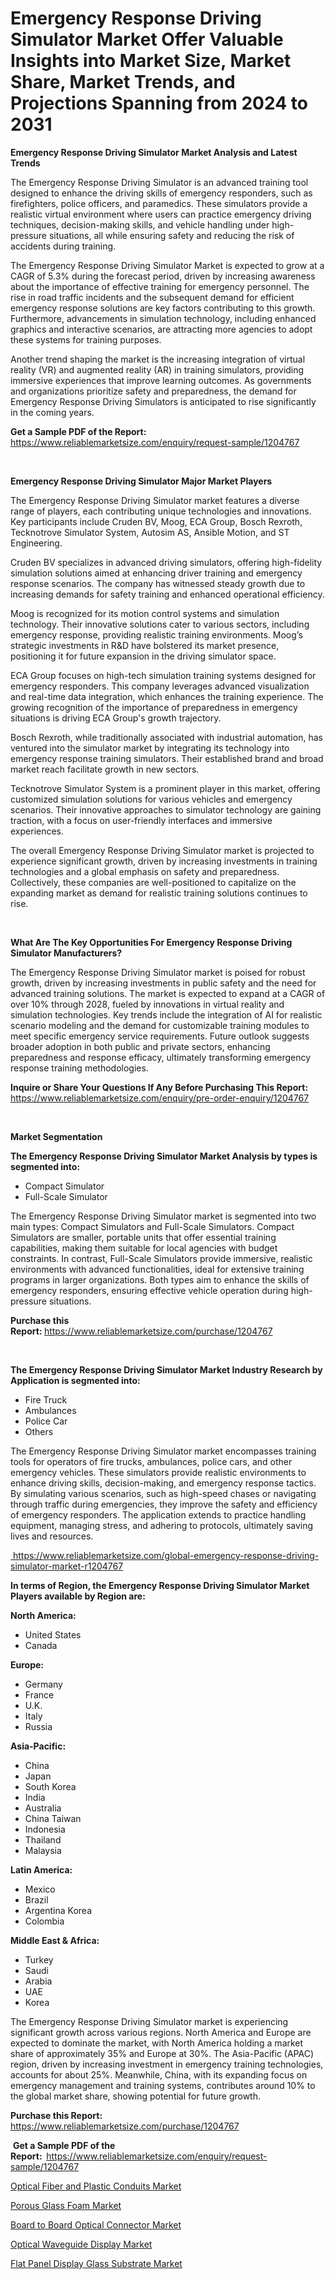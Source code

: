 <p><h1>Emergency Response Driving Simulator Market Offer Valuable Insights into Market Size, Market Share, Market Trends, and Projections Spanning from 2024 to 2031</h1></p><p><strong>Emergency Response Driving Simulator Market Analysis and Latest Trends</strong></p>
<p><p>The Emergency Response Driving Simulator is an advanced training tool designed to enhance the driving skills of emergency responders, such as firefighters, police officers, and paramedics. These simulators provide a realistic virtual environment where users can practice emergency driving techniques, decision-making skills, and vehicle handling under high-pressure situations, all while ensuring safety and reducing the risk of accidents during training.</p><p>The Emergency Response Driving Simulator Market is expected to grow at a CAGR of 5.3% during the forecast period, driven by increasing awareness about the importance of effective training for emergency personnel. The rise in road traffic incidents and the subsequent demand for efficient emergency response solutions are key factors contributing to this growth. Furthermore, advancements in simulation technology, including enhanced graphics and interactive scenarios, are attracting more agencies to adopt these systems for training purposes. </p><p>Another trend shaping the market is the increasing integration of virtual reality (VR) and augmented reality (AR) in training simulators, providing immersive experiences that improve learning outcomes. As governments and organizations prioritize safety and preparedness, the demand for Emergency Response Driving Simulators is anticipated to rise significantly in the coming years.</p></p>
<p><strong>Get a Sample PDF of the Report:&nbsp;</strong> <a href="https://www.reliablemarketsize.com/enquiry/request-sample/1204767?utm_campaign=1568&utm_medium=2&utm_source=Github&utm_content=ia&utm_term=16102024&utm_id=emergency-response-driving-simulator">https://www.reliablemarketsize.com/enquiry/request-sample/1204767</a></p>
<p>&nbsp;</p>
<p><strong>Emergency Response Driving Simulator Major Market Players</strong></p>
<p><p>The Emergency Response Driving Simulator market features a diverse range of players, each contributing unique technologies and innovations. Key participants include Cruden BV, Moog, ECA Group, Bosch Rexroth, Tecknotrove Simulator System, Autosim AS, Ansible Motion, and ST Engineering. </p><p>Cruden BV specializes in advanced driving simulators, offering high-fidelity simulation solutions aimed at enhancing driver training and emergency response scenarios. The company has witnessed steady growth due to increasing demands for safety training and enhanced operational efficiency.</p><p>Moog is recognized for its motion control systems and simulation technology. Their innovative solutions cater to various sectors, including emergency response, providing realistic training environments. Moog’s strategic investments in R&D have bolstered its market presence, positioning it for future expansion in the driving simulator space.</p><p>ECA Group focuses on high-tech simulation training systems designed for emergency responders. This company leverages advanced visualization and real-time data integration, which enhances the training experience. The growing recognition of the importance of preparedness in emergency situations is driving ECA Group's growth trajectory.</p><p>Bosch Rexroth, while traditionally associated with industrial automation, has ventured into the simulator market by integrating its technology into emergency response training simulators. Their established brand and broad market reach facilitate growth in new sectors.</p><p>Tecknotrove Simulator System is a prominent player in this market, offering customized simulation solutions for various vehicles and emergency scenarios. Their innovative approaches to simulator technology are gaining traction, with a focus on user-friendly interfaces and immersive experiences.</p><p>The overall Emergency Response Driving Simulator market is projected to experience significant growth, driven by increasing investments in training technologies and a global emphasis on safety and preparedness. Collectively, these companies are well-positioned to capitalize on the expanding market as demand for realistic training solutions continues to rise.</p></p>
<p>&nbsp;</p>
<p><strong>What Are The Key Opportunities For Emergency Response Driving Simulator Manufacturers?</strong></p>
<p><p>The Emergency Response Driving Simulator market is poised for robust growth, driven by increasing investments in public safety and the need for advanced training solutions. The market is expected to expand at a CAGR of over 10% through 2028, fueled by innovations in virtual reality and simulation technologies. Key trends include the integration of AI for realistic scenario modeling and the demand for customizable training modules to meet specific emergency service requirements. Future outlook suggests broader adoption in both public and private sectors, enhancing preparedness and response efficacy, ultimately transforming emergency response training methodologies.</p></p>
<p><strong>Inquire or Share Your Questions If Any Before Purchasing This Report:</strong> <a href="https://www.reliablemarketsize.com/enquiry/pre-order-enquiry/1204767?utm_campaign=1568&utm_medium=2&utm_source=Github&utm_content=ia&utm_term=16102024&utm_id=emergency-response-driving-simulator">https://www.reliablemarketsize.com/enquiry/pre-order-enquiry/1204767</a></p>
<p>&nbsp;</p>
<p><strong>Market Segmentation</strong></p>
<p><strong>The Emergency Response Driving Simulator Market Analysis by types is segmented into:</strong></p>
<p><ul><li>Compact Simulator</li><li>Full-Scale Simulator</li></ul></p>
<p><p>The Emergency Response Driving Simulator market is segmented into two main types: Compact Simulators and Full-Scale Simulators. Compact Simulators are smaller, portable units that offer essential training capabilities, making them suitable for local agencies with budget constraints. In contrast, Full-Scale Simulators provide immersive, realistic environments with advanced functionalities, ideal for extensive training programs in larger organizations. Both types aim to enhance the skills of emergency responders, ensuring effective vehicle operation during high-pressure situations.</p></p>
<p><strong>Purchase this Report:&nbsp;</strong><a href="https://www.reliablemarketsize.com/purchase/1204767?utm_campaign=1568&utm_medium=2&utm_source=Github&utm_content=ia&utm_term=16102024&utm_id=emergency-response-driving-simulator">https://www.reliablemarketsize.com/purchase/1204767</a></p>
<p>&nbsp;</p>
<p><strong>The Emergency Response Driving Simulator Market Industry Research by Application is segmented into:</strong></p>
<p><ul><li>Fire Truck</li><li>Ambulances</li><li>Police Car</li><li>Others</li></ul></p>
<p><p>The Emergency Response Driving Simulator market encompasses training tools for operators of fire trucks, ambulances, police cars, and other emergency vehicles. These simulators provide realistic environments to enhance driving skills, decision-making, and emergency response tactics. By simulating various scenarios, such as high-speed chases or navigating through traffic during emergencies, they improve the safety and efficiency of emergency responders. The application extends to practice handling equipment, managing stress, and adhering to protocols, ultimately saving lives and resources.</p></p>
<p><a href="https://www.reliablemarketsize.com/global-emergency-response-driving-simulator-market-r1204767?utm_campaign=1568&utm_medium=2&utm_source=Github&utm_content=ia&utm_term=16102024&utm_id=emergency-response-driving-simulator">&nbsp;https://www.reliablemarketsize.com/global-emergency-response-driving-simulator-market-r1204767</a></p>
<p><strong>In terms of Region, the Emergency Response Driving Simulator Market Players available by Region are:</strong></p>
<p>
    <p> <strong> North America: </strong>
        <ul>
            <li>United States</li>
            <li>Canada</li>
        </ul>
        </p> 
    <p> <strong> Europe: </strong>
        <ul>
            <li>Germany</li>
            <li>France</li>
            <li>U.K.</li>
            <li>Italy</li>
            <li>Russia</li>
        </ul>
        </p> 
    <p> <strong> Asia-Pacific: </strong>
        <ul>
            <li>China</li>
            <li>Japan</li>
            <li>South Korea</li>
            <li>India</li>
            <li>Australia</li>
            <li>China Taiwan</li>
            <li>Indonesia</li>
            <li>Thailand</li>
            <li>Malaysia</li>
        </ul>
        </p> 
    <p> <strong> Latin America: </strong>
        <ul>
            <li>Mexico</li>
            <li>Brazil</li>
            <li>Argentina Korea</li>
            <li>Colombia</li>
        </ul>
        </p> 
    <p> <strong> Middle East & Africa: </strong>
        <ul>
            <li>Turkey</li>
            <li>Saudi</li>
            <li>Arabia</li>
            <li>UAE</li>
            <li>Korea</li>
        </ul>
    </p>
    </p>
<p><p>The Emergency Response Driving Simulator market is experiencing significant growth across various regions. North America and Europe are expected to dominate the market, with North America holding a market share of approximately 35% and Europe at 30%. The Asia-Pacific (APAC) region, driven by increasing investment in emergency training technologies, accounts for about 25%. Meanwhile, China, with its expanding focus on emergency management and training systems, contributes around 10% to the global market share, showing potential for future growth.</p></p>
<p><strong>Purchase this Report: </strong><a href="https://www.reliablemarketsize.com/purchase/1204767?utm_campaign=1568&utm_medium=2&utm_source=Github&utm_content=ia&utm_term=16102024&utm_id=emergency-response-driving-simulator">https://www.reliablemarketsize.com/purchase/1204767</a></p>
<p>&nbsp;<strong>Get a Sample PDF of the Report:&nbsp;&nbsp;</strong><a href="https://www.reliablemarketsize.com/enquiry/request-sample/1204767?utm_campaign=1568&utm_medium=2&utm_source=Github&utm_content=ia&utm_term=16102024&utm_id=emergency-response-driving-simulator">https://www.reliablemarketsize.com/enquiry/request-sample/1204767</a></p>
<p><strong></strong></p>
<p><p><a href="https://www.linkedin.com/pulse/global-perspectives-optical-fiber-plastic-conduits-market-trends-kraec?trk=public_post_embed_feed-article-content&utm_campaign=1568&utm_medium=2&utm_source=Github&utm_content=ia&utm_term=16102024&utm_id=emergency-response-driving-simulator">Optical Fiber and Plastic Conduits Market</a></p><p><a href="https://www.linkedin.com/pulse/pioneering-growth-analyzing-global-porous-glass-foam-market-yb4hc?trk=public_post_embed_feed-article-content&utm_campaign=1568&utm_medium=2&utm_source=Github&utm_content=ia&utm_term=16102024&utm_id=emergency-response-driving-simulator">Porous Glass Foam Market</a></p><p><a href="https://www.linkedin.com/pulse/board-optical-connector-market-outlook-complete-industry-analysis-gunyc?trk=public_post_embed_feed-article-content&utm_campaign=1568&utm_medium=2&utm_source=Github&utm_content=ia&utm_term=16102024&utm_id=emergency-response-driving-simulator">Board to Board Optical Connector Market</a></p><p><a href="https://www.linkedin.com/pulse/global-optical-waveguide-display-market-focus-application-end-use-n26vc?trk=public_post_embed_feed-article-content&utm_campaign=1568&utm_medium=2&utm_source=Github&utm_content=ia&utm_term=16102024&utm_id=emergency-response-driving-simulator">Optical Waveguide Display Market</a></p><p><a href="https://www.linkedin.com/pulse/flat-panel-display-glass-substrate-industry-forecast-xzhgc?utm_campaign=1568&utm_medium=2&utm_source=Github&utm_content=ia&utm_term=16102024&utm_id=emergency-response-driving-simulator">Flat Panel Display Glass Substrate Market</a></p></p>